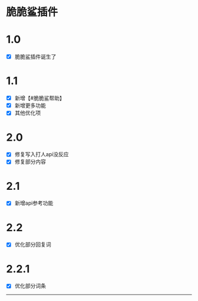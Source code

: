 # 脆脆鲨插件
# 1.0

- [x] 脆脆鲨插件诞生了 

# 1.1

- [x] 新增【#脆脆鲨帮助】
- [x] 新增更多功能
- [x] 其他优化项

# 2.0

- [x] 修复写入打人api没反应
- [x] 修复部分内容

# 2.1

- [x] 新增api参考功能

# 2.2

- [x] 优化部分回复词

# 2.2.1

- [x] 优化部分词条

---
